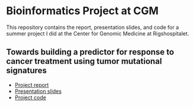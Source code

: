 # Bioinformatics Project at CGM

This repository contains the report, presentation slides, and code for a summer project I did at the Center for Genomic Medicine at Rigshospitalet.

## Towards building a predictor for response to cancer treatment using tumor mutational signatures

* [Project report](https://github.com/St3451/Bioinformatics_Project_1/blob/master/stefano_pellegrini_project_report.pdf)
* [Presentation slides](https://github.com/St3451/Bioinformatics_Project_1/blob/master/Presentation/Mutational_pattern_presentation.pptx?raw=true)
* [Project code](https://github.com/St3451/Bioinformatics_Project_1/tree/master/Code)
